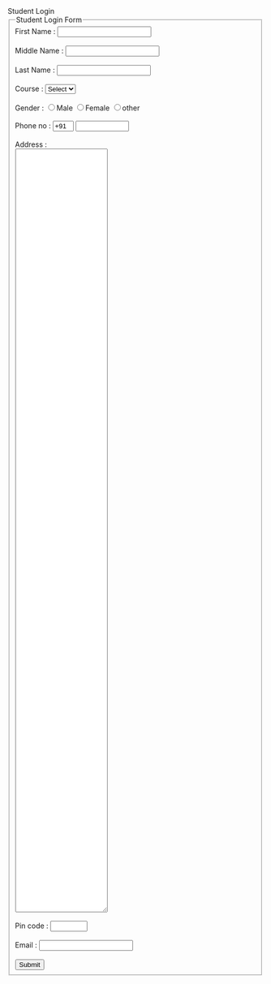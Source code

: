 <html>
<head>
	Student Login
</head>
<body>
<form>
<fieldset >
 <legend>Student Login Form</legend>
<label> First Name :</label>
 <input type="text" size="20"/> <br><br>
<label> Middle Name :</label>
 <input type="text" size="20"/> <br><br>
<label> Last Name :</label>
 <input type="text" size="20"/> <br><br>
<label> Course :</label>
<select>
 <option value="Course">Select</option>
 <option value="BCA">BCA</option>
 <option value="BBA">BBA</option>
 <option value="B.sc">B.sc</option>
 <option value="MCA">MCA</option>
 <option value="MBA">MBA</option>
</select><br><br>
<label> Gender :</label>
 <input type="radio" value="m" name="Gender"/>Male
 <input type="radio" value="f" name="Gender"/>Female
 <input type="radio" value="o" name="Gender"/>other <br><br>
<label> Phone no :</label>
 <input type="text" value="+91" size="2"/>
 <input type="text" size="10"/> <br><br>
<label> Address : </label><br>
 <textarea col="100" rows="100"></textarea><br><br>
<label> Pin code :</label>
 <input type="text" size="6"/> <br><br>
<label> Email :</label>
 <input type="text" id="email"/> <br><br>
<button type="Submit">Submit </button>
</fieldset>
</form>
</body>
</html>
